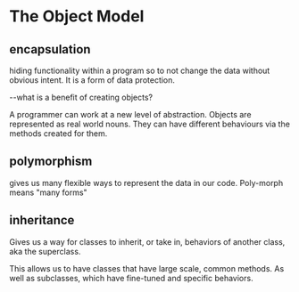 # The Object Model

## encapsulation
	
hiding functionality within a program so to not change the data without obvious intent. It is a form of data protection.


--what is a benefit of creating objects?

A programmer can work at a new level of abstraction. Objects are represented as real world nouns. They can have different behaviours via the methods created for them.


## polymorphism

gives us many flexible ways to represent the data in our code. Poly-morph means "many forms"
	
## inheritance
Gives us a way for classes to inherit, or take in, behaviors of another class, aka the superclass. 

This allows us to have classes that have large scale, common methods. As well as subclasses, which have fine-tuned and specific behaviors.

 

